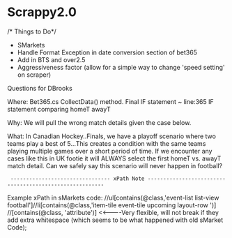 # Scrappy2.0

/*  Things to Do*/

- SMarkets 
- Handle Format Exception in date conversion section of bet365
- Add in BTS and over2.5
- Aggressiveness factor (allow for a simple way to change 'speed setting' on scraper)


Questions for DBrooks

Where: Bet365.cs CollectData() method. Final IF statement ~ line:365 IF statement comparing homeT awayT

Why: We will pull the wrong match details given the case below. 

What: In Canadian Hockey..Finals, we have a playoff scenario where two teams play a best of 5...This creates a condition with the  same teams playing multiple games over a short period of time.
      If we encounter any  cases like this in UK footie it will ALWAYS select the first homeT vs. awayT match detail. Can we safely say this scenario will never happen in football?               



     -------------------------------- xPath Note --------------------------------------------------------
Example xPath in sMarkets code:     //ul[contains(@class,'event-list list-view  football']//li[contains(@class,'item-tile event-tile  upcoming layout-row ')] 
                                    //<element>[contains(@class, 'attribute')] <<----Very flexible, will not break if they add extra whitespace (which seems to be what happened with old sMarket Code);